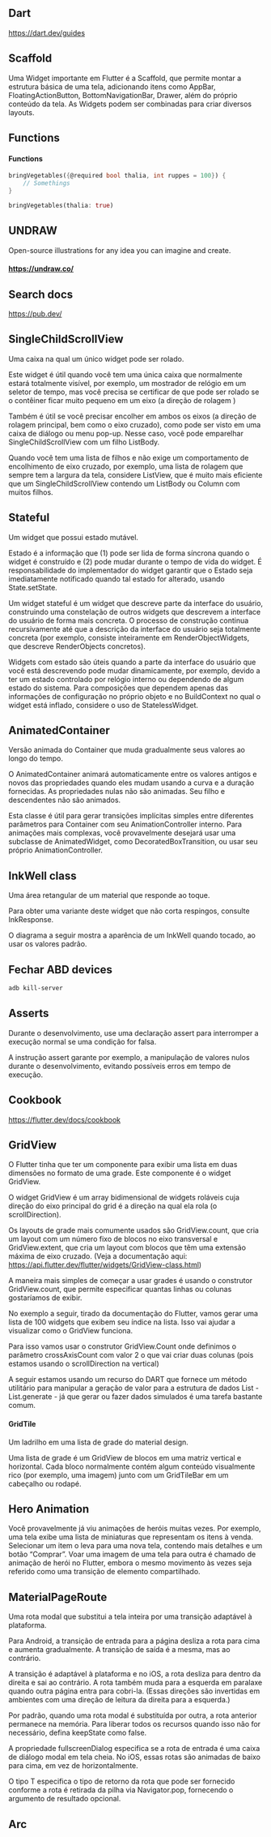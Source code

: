 ## Dart

https://dart.dev/guides

## Scaffold

Uma Widget importante em Flutter é a Scaffold, que permite montar a estrutura básica de uma tela, adicionando itens como AppBar, FloatingActionButton, BottomNavigationBar, Drawer, além do próprio conteúdo da tela. As Widgets podem ser combinadas para criar diversos layouts.

## Functions

#### Functions

```dart
bringVegetables({@required bool thalia, int ruppes = 100}) {
    // Somethings
}

bringVegetables(thalia: true)
```

## UNDRAW

Open-source illustrations for any idea you can imagine and create.

#### https://undraw.co/

## Search docs

https://pub.dev/

## SingleChildScrollView

Uma caixa na qual um único widget pode ser rolado.

Este widget é útil quando você tem uma única caixa que normalmente estará totalmente visível, por exemplo, um mostrador de relógio em um seletor de tempo, mas você precisa se certificar de que pode ser rolado se o contêiner ficar muito pequeno em um eixo (a direção de rolagem )

Também é útil se você precisar encolher em ambos os eixos (a direção de rolagem principal, bem como o eixo cruzado), como pode ser visto em uma caixa de diálogo ou menu pop-up. Nesse caso, você pode emparelhar SingleChildScrollView com um filho ListBody.

Quando você tem uma lista de filhos e não exige um comportamento de encolhimento de eixo cruzado, por exemplo, uma lista de rolagem que sempre tem a largura da tela, considere ListView, que é muito mais eficiente que um SingleChildScrollView contendo um ListBody ou Column com muitos filhos.

## Stateful

Um widget que possui estado mutável.

Estado é a informação que (1) pode ser lida de forma síncrona quando o widget é construído e (2) pode mudar durante o tempo de vida do widget. É responsabilidade do implementador do widget garantir que o Estado seja imediatamente notificado quando tal estado for alterado, usando State.setState.

Um widget stateful é um widget que descreve parte da interface do usuário, construindo uma constelação de outros widgets que descrevem a interface do usuário de forma mais concreta. O processo de construção continua recursivamente até que a descrição da interface do usuário seja totalmente concreta (por exemplo, consiste inteiramente em RenderObjectWidgets, que descreve RenderObjects concretos).

Widgets com estado são úteis quando a parte da interface do usuário que você está descrevendo pode mudar dinamicamente, por exemplo, devido a ter um estado controlado por relógio interno ou dependendo de algum estado do sistema. Para composições que dependem apenas das informações de configuração no próprio objeto e no BuildContext no qual o widget está inflado, considere o uso de StatelessWidget.

## AnimatedContainer

Versão animada do Container que muda gradualmente seus valores ao longo do tempo.

O AnimatedContainer animará automaticamente entre os valores antigos e novos das propriedades quando eles mudam usando a curva e a duração fornecidas. As propriedades nulas não são animadas. Seu filho e descendentes não são animados.

Esta classe é útil para gerar transições implícitas simples entre diferentes parâmetros para Container com seu AnimationController interno. Para animações mais complexas, você provavelmente desejará usar uma subclasse de AnimatedWidget, como DecoratedBoxTransition, ou usar seu próprio AnimationController.

## InkWell class

Uma área retangular de um material que responde ao toque.

Para obter uma variante deste widget que não corta respingos, consulte InkResponse.

O diagrama a seguir mostra a aparência de um InkWell quando tocado, ao usar os valores padrão.

## Fechar ABD devices

```sh
adb kill-server
```

## Asserts

Durante o desenvolvimento, use uma declaração assert para interromper a execução normal se uma condição for falsa.

A instrução assert garante por exemplo, a manipulação de valores nulos durante o desenvolvimento, evitando possíveis erros em tempo de execução.

## Cookbook

https://flutter.dev/docs/cookbook

## GridView

O Flutter tinha que ter um componente para exibir uma lista em duas dimensões no formato de uma grade. Este componente é o widget GridView.

O widget GridView é um array bidimensional de widgets roláveis cuja direção do eixo principal do grid é a direção na qual ela rola (o scrollDirection).

Os layouts de grade mais comumente usados ​​são GridView.count, que cria um layout com um número fixo de blocos no eixo transversal e GridView.extent, que cria um layout com blocos que têm uma extensão máxima de eixo cruzado. (Veja a documentação aqui: https://api.flutter.dev/flutter/widgets/GridView-class.html)

A maneira mais simples de começar a usar grades é usando o construtor GridView.count, que permite especificar quantas linhas ou colunas gostaríamos de exibir.

No exemplo a seguir, tirado da documentação do Flutter, vamos gerar uma lista de 100 widgets que exibem seu índice na lista. Isso vai ajudar a visualizar como o GridView funciona.

Para isso vamos usar o construtor GridView.Count onde definimos o parâmetro crossAxisCount com valor 2 o que vai criar duas colunas (pois estamos usando o scrollDirection na vertical)

A seguir estamos usando um recurso do DART que fornece um método utilitário para manipular a geração de valor para a estrutura de dados List - List.generate -  já que gerar ou fazer dados simulados é uma tarefa bastante comum.

#### GridTile

Um ladrilho em uma lista de grade do material design.

Uma lista de grade é um GridView de blocos em uma matriz vertical e horizontal. Cada bloco normalmente contém algum conteúdo visualmente rico (por exemplo, uma imagem) junto com um GridTileBar em um cabeçalho ou rodapé.

## Hero Animation

Você provavelmente já viu animações de heróis muitas vezes. Por exemplo, uma tela exibe uma lista de miniaturas que representam os itens à venda. Selecionar um item o leva para uma nova tela, contendo mais detalhes e um botão “Comprar”. Voar uma imagem de uma tela para outra é chamado de animação de herói no Flutter, embora o mesmo movimento às vezes seja referido como uma transição de elemento compartilhado.

## MaterialPageRoute

Uma rota modal que substitui a tela inteira por uma transição adaptável à plataforma.

Para Android, a transição de entrada para a página desliza a rota para cima e aumenta gradualmente. A transição de saída é a mesma, mas ao contrário.

A transição é adaptável à plataforma e no iOS, a rota desliza para dentro da direita e sai ao contrário. A rota também muda para a esquerda em paralaxe quando outra página entra para cobri-la. (Essas direções são invertidas em ambientes com uma direção de leitura da direita para a esquerda.)

Por padrão, quando uma rota modal é substituída por outra, a rota anterior permanece na memória. Para liberar todos os recursos quando isso não for necessário, defina keepState como false.

A propriedade fullscreenDialog especifica se a rota de entrada é uma caixa de diálogo modal em tela cheia. No iOS, essas rotas são animadas de baixo para cima, em vez de horizontalmente.

O tipo T especifica o tipo de retorno da rota que pode ser fornecido conforme a rota é retirada da pilha via Navigator.pop, fornecendo o argumento de resultado opcional.

## Arc
